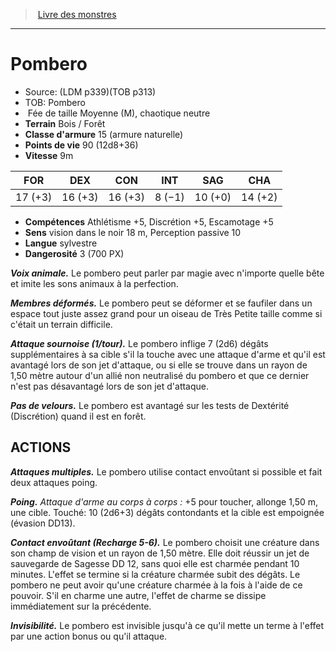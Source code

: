 ﻿> [Livre des monstres](tome_of_beasts.md)

---

# Pombero

- Source: (LDM p339)(TOB p313)
- TOB: Pombero
-  Fée de taille Moyenne (M), chaotique neutre
- **Terrain** Bois / Forêt
- **Classe d'armure** 15 (armure naturelle)
- **Points de vie** 90 (12d8+36)
- **Vitesse** 9m

|FOR|DEX|CON|INT|SAG|CHA|
|---|---|---|---|---|---|
|17 (+3)|16 (+3)|16 (+3)|8 (−1)|10 (+0)|14 (+2)|

- **Compétences** Athlétisme +5, Discrétion +5, Escamotage +5
- **Sens** vision dans le noir 18 m, Perception passive 10
- **Langue** sylvestre
- **Dangerosité** 3 (700 PX)

**_Voix animale._** Le pombero peut parler par magie avec n'importe quelle bête et imite les sons animaux à la perfection.

**_Membres déformés._** Le pombero peut se déformer et se faufiler dans un espace tout juste assez grand pour un oiseau de Très Petite taille comme si c'était un terrain difficile.

**_Attaque sournoise (1/tour)._** Le pombero inflige 7 (2d6) dégâts supplémentaires à sa cible s'il la touche avec une attaque d'arme et qu'il est avantagé lors de son jet d'attaque, ou si elle se trouve dans un rayon de 1,50 mètre autour d'un allié non neutralisé du pombero et que ce dernier n'est pas désavantagé lors de son jet d'attaque.

**_Pas de velours._** Le pombero est avantagé sur les tests de Dextérité (Discrétion) quand il est en forêt.

## ACTIONS

**_Attaques multiples._** Le pombero utilise contact envoûtant si possible et fait deux attaques poing.

**_Poing._** _Attaque d'arme au corps à corps :_ +5 pour toucher, allonge 1,50 m, une cible. Touché: 10 (2d6+3) dégâts contondants et la cible est empoignée (évasion DD13).

**_Contact envoûtant (Recharge 5-6)._** Le pombero choisit une créature dans son champ de vision et un rayon de 1,50 mètre. Elle doit réussir un jet de sauvegarde de Sagesse DD 12, sans quoi elle est charmée pendant 10 minutes. L'effet se termine si la créature charmée subit des dégâts. Le pombero ne peut avoir qu'une créature charmée à la fois à l'aide de ce pouvoir. S'il en charme une autre, l'effet de charme se dissipe immédiatement sur la précédente.

**_Invisibilité._** Le pombero est invisible jusqu'à ce qu'il mette un terme à l'effet par une action bonus ou qu'il attaque.

